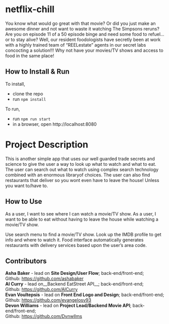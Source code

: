 # netflix-chill

You know what would go great with that movie? Or did you just make an awesome dinner and not want to waste it watching The Simpsons reruns? Are you on episode 11 of a 50 episode binge and need some food to refuel…or to stay alive? Well, our resident foodologists have secretly been at work with a highly trained team of “REELestate” agents in our secret labs concocting a solution!!! Why not have your movies/TV shows and access to food in the same place!

## How to Install & Run
To install,
- clone the repo
- run `npm install`

To run,
- run `npm run start`
- in a browser, open http://localhost:8080

# Project Description
This is another simple app that uses our well guarded trade secrets and science to give the user a way to look up what to watch and what to eat. The user can search out what to watch using complex search technology combined with an enormous libraryof choices. The user can also find restaurants that deliver so you wont even have to leave the house! Unless you want to/have to.

## How to Use
As a user, I want to see where I can watch a movie/TV show.
As a user, I want to be able to eat without having to leave the house while watching a movie/TV show.

Use search menu to find a movie/TV show.  Look up the IMDB profile to get info and where to watch it.
Food interface automatically generates restaurants with delivery services based upon the user’s area code.

## Contributors
__Asha Baker__ - lead on __Site Design/User Flow__; back-end/front-end;<br>
  Github: https://github.com/ashabaker<br>
__Al Curry__ - lead on__Backend EatStreet API__; back-end/front-end;<br>
  Github: https://github.com/AlCurry<br>
__Evan Voultepsis__ - lead on __Front End Logo and Design__; back-end/front-end;<br>
  Github: https://github.com/evangelosv93<br>
__Devon Williams__ - lead on __Project Lead/Backend Movie API__; back-end/front-end;<br>
  Github: https://github.com/Dvnwllms<br>
